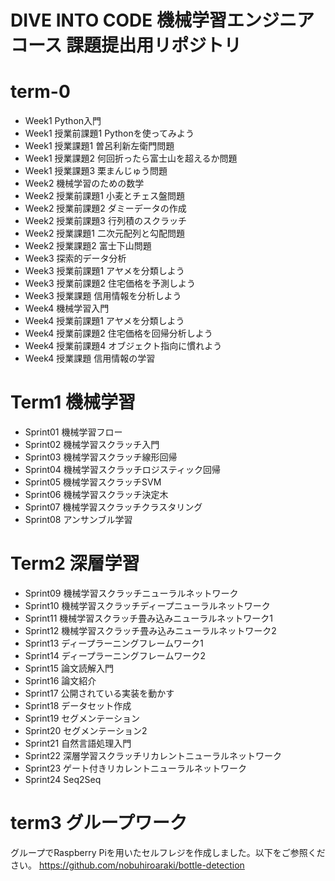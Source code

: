 # DIVE INTO CODE 機械学習エンジニアコース 課題提出用リポジトリ



# term-0

* Week1 Python入門
* Week1 授業前課題1 Pythonを使ってみよう
* Week1 授業課題1 曽呂利新左衛門問題
* Week1 授業課題2 何回折ったら富士山を超えるか問題
* Week1 授業課題3 栗まんじゅう問題
* Week2 機械学習のための数学
* Week2 授業前課題1 小麦とチェス盤問題
* Week2 授業前課題2 ダミーデータの作成
* Week2 授業前課題3 行列積のスクラッチ
* Week2 授業課題1 二次元配列と勾配問題
* Week2 授業課題2 富士下山問題
* Week3 探索的データ分析
* Week3 授業前課題1 アヤメを分類しよう
* Week3 授業前課題2 住宅価格を予測しよう
* Week3 授業課題 信用情報を分析しよう
* Week4 機械学習入門
* Week4 授業前課題1 アヤメを分類しよう
* Week4 授業前課題2 住宅価格を回帰分析しよう
* Week4 授業前課題4 オブジェクト指向に慣れよう
* Week4 授業課題 信用情報の学習

# Term1 機械学習

* Sprint01 機械学習フロー
* Sprint02 機械学習スクラッチ入門
* Sprint03 機械学習スクラッチ線形回帰
* Sprint04 機械学習スクラッチロジスティック回帰
* Sprint05 機械学習スクラッチSVM
* Sprint06 機械学習スクラッチ決定木
* Sprint07 機械学習スクラッチクラスタリング
* Sprint08 アンサンブル学習

# Term2 深層学習

* Sprint09 機械学習スクラッチニューラルネットワーク
* Sprint10 機械学習スクラッチディープニューラルネットワーク
* Sprint11 機械学習スクラッチ畳み込みニューラルネットワーク1
* Sprint12 機械学習スクラッチ畳み込みニューラルネットワーク2
* Sprint13 ディープラーニングフレームワーク1
* Sprint14 ディープラーニングフレームワーク2
* Sprint15 論文読解入門
* Sprint16 論文紹介
* Sprint17 公開されている実装を動かす
* Sprint18 データセット作成
* Sprint19 セグメンテーション
* Sprint20 セグメンテーション2
* Sprint21 自然言語処理入門
* Sprint22 深層学習スクラッチリカレントニューラルネットワーク
* Sprint23 ゲート付きリカレントニューラルネットワーク
* Sprint24 Seq2Seq

# term3 グループワーク

グループでRaspberry Piを用いたセルフレジを作成しました。以下をご参照ください。
https://github.com/nobuhiroaraki/bottle-detection
